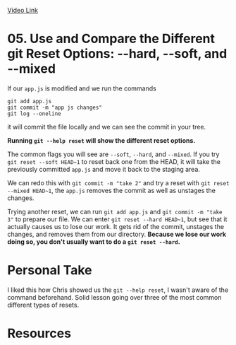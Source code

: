 [Video Link](https://egghead.io/lessons/git-use-and-compare-the-different-git-reset-options-hard-soft-and-mixed)

# 05. Use and Compare the Different git Reset Options: --hard, --soft, and --mixed

If our `app.js` is modified and we run the commands

```
git add app.js
git commit -m "app js changes"
git log --oneline
```

it will commit the file locally and we can see the commit in your tree.

**Running `git --help reset` will show the different reset options.**

The common flags you will see are `--soft`, `--hard`, and `--mixed`. If you try `git reset --soft HEAD~1` to reset back one from the HEAD, it will take the previously committed `app.js` and move it back to the staging area.

We can redo this with `git commit -m "take 2"` and try a reset with `git reset --mixed HEAD~1`, the `app.js` removes the commit as well as unstages the changes.

Trying another reset, we can run `git add app.js` and `git commit -m "take 3"` to prepare our file. We can enter `git reset --hard HEAD~1`, but see that it actually causes us to lose our work. It gets rid of the commit, unstages the changes, and removes them from our directory. **Because we lose our work doing so, you don't usually want to do a `git reset --hard`.**

# Personal Take

I liked this how Chris showed us the `git --help reset`, I wasn't aware of the command beforehand. Solid lesson going over three of the most common different types of resets.

# Resources
